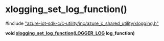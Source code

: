 # xlogging_set_log_function()

\#include ["azure-iot-sdk-c/c-utility/inc/azure_c_shared_utility/xlogging.h"](../iot-c-ref-xlogging-h.md)  

**void [xlogging_set_log_function](#xlogging_8h_1aa1fc162dc427fc428eac00f55c5cceb4)([LOGGER_LOG](#xlogging_8h_1ad2961c3df37a736d48986b4d9b12dd25) log_function)**

